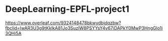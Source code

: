 # DeepLearning-EPFL-project1
https://www.overleaf.com/9324148478bkwydbjdqzbw?fbclid=IwAR3U3g9tKklkA81Jo3SuzlW8PSYYsY4v67iDAPkY0MwP3HngGlo1i3QHi5A